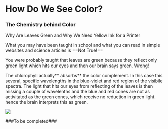 How Do We See Color?
=============


### The Chemistry behind Color


Why Are Leaves Green and Why We Need Yellow Ink for a Printer

What you may have been taught in school and what you can read in simple websites and science articles is ==Not True!==

You were probably taught that leaves are green because they reflect only green light which hits our eyes and then our brain says green.  Wrong!

The chlorophyll actually** absorbs** the color complement.  In this case this several, specific wavelengths in the  blue-violet and red region of the visibile spectra.  The light that hits our eyes from reflecting of the leaves is then missing a couple of wavelenths and the blue and red cones are not as activitated as the green cones, which receive no reduction in green light.  hence the brain interprets this as green.

![](https://upload.wikimedia.org/wikipedia/commons/thumb/2/23/Chlorophyll_ab_spectra-en.svg/710px-Chlorophyll_ab_spectra-en.svg.png) 

###To be completed###